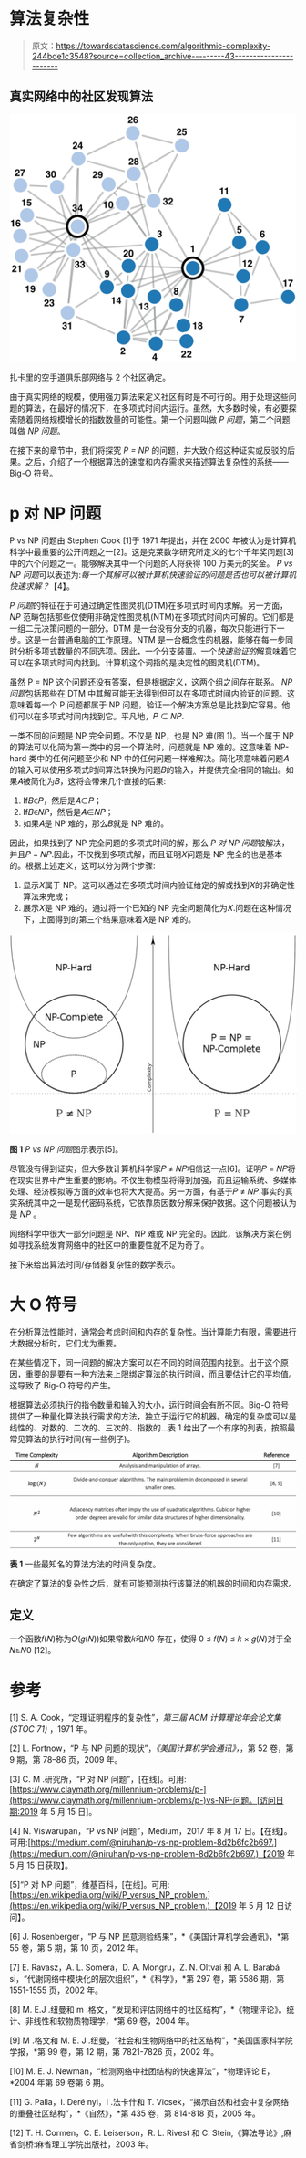 # 算法复杂性

> 原文：<https://towardsdatascience.com/algorithmic-complexity-244bde1c3548?source=collection_archive---------43----------------------->

## 真实网络中的社区发现算法

![](img/270f177fe6898993476e49941e8e9995.png)

扎卡里的空手道俱乐部网络与 2 个社区确定。

由于真实网络的规模，使用强力算法来定义社区有时是不可行的。用于处理这些问题的算法，在最好的情况下，在多项式时间内运行。虽然，大多数时候，有必要探索随着网络规模增长的指数数量的可能性。第一个问题叫做 *P 问题*，第二个问题叫做 *NP 问题*。

在接下来的章节中，我们将探究 *P = NP* 的问题，并大致介绍这种证实或反驳的后果。之后，介绍了一个根据算法的速度和内存需求来描述算法复杂性的系统——Big-O 符号。

# p 对 NP 问题

P vs NP 问题由 Stephen Cook [1]于 1971 年提出，并在 2000 年被认为是计算机科学中最重要的公开问题之一[2]。这是克莱数学研究所定义的七个千年奖问题[3]中的六个问题之一。能够解决其中一个问题的人将获得 100 万美元的奖金。 *P vs NP 问题*可以表述为:*每一个其解可以被计算机快速验证的问题是否也可以被计算机快速求解？*【4】。

*P 问题*的特征在于可通过确定性图灵机(DTM)在多项式时间内求解。另一方面， *NP* 范畴包括那些仅使用非确定性图灵机(NTM)在多项式时间内可解的。它们都是一组二元决策问题的一部分。DTM 是一台没有分支的机器，每次只能进行下一步。这是一台普通电脑的工作原理。NTM 是一台概念性的机器，能够在每一步同时分析多项式数量的不同选项。因此，一个分支装置。一个*快速验证的*解意味着它可以在多项式时间内找到。计算机这个词指的是决定性的图灵机(DTM)。

虽然 P = NP 这个问题还没有答案，但是根据定义，这两个组之间存在联系。 *NP 问题*包括那些在 DTM 中其解可能无法得到但可以在多项式时间内验证的问题。这意味着每一个 P 问题都属于 NP 问题，验证一个解决方案总是比找到它容易。他们可以在多项式时间内找到它。平凡地，𝑃 ⊂ 𝑁𝑃.

一类不同的问题是 NP 完全问题。不仅是 NP，也是 NP 难(图 1)。当一个属于 NP 的算法可以化简为第一类中的另一个算法时，问题就是 NP 难的。这意味着 NP-hard 类中的任何问题至少和 NP 中的任何问题一样难解决。简化项意味着问题𝐴的输入可以使用多项式时间算法转换为问题𝐵的输入，并提供完全相同的输出。如果𝐴被简化为𝐵，这将会带来几个直接的后果:

1.  If𝐵∈𝑃，然后是𝐴∈𝑃；
2.  If𝐵∈𝑁𝑃，然后是𝐴∈𝑁𝑃；
3.  如果𝐴是 NP 难的，那么𝐵就是 NP 难的。

因此，如果找到了 NP 完全问题的多项式时间的解，那么 *P 对 NP 问题*被解决，并且𝑃 = 𝑁𝑃.因此，不仅找到多项式解，而且证明𝑋问题是 NP 完全的也是基本的。根据上述定义，这可以分为两个步骤:

1.  显示𝑋属于 NP。这可以通过在多项式时间内验证给定的解或找到𝑋的非确定性算法来完成；
2.  展示𝑋是 NP 难的。通过将一个已知的 NP 完全问题简化为𝑋.问题在这种情况下，上面得到的第三个结果意味着𝑋是 NP 难的。

![](img/74bd0913d695baee97b1a9a45f365a80.png)

**图 1** *P vs NP 问题*图示表示[5]。

尽管没有得到证实，但大多数计算机科学家𝑃 ≠ 𝑁𝑃相信这一点[6]。证明𝑃 = 𝑁𝑃将在现实世界中产生重要的影响。不仅生物模型将得到加强，而且运输系统、多媒体处理、经济模拟等方面的效率也将大大提高。另一方面，有基于𝑃 ≠ 𝑁𝑃.事实的真实系统其中之一是现代密码系统，它依靠质因数分解来保护数据。这个问题被认为是 *NP* 。

网络科学中很大一部分问题是 NP、NP 难或 NP 完全的。因此，该解决方案在例如寻找系统发育网络中的社区中的重要性就不足为奇了。

接下来给出算法时间/存储器复杂性的数学表示。

# 大 O 符号

在分析算法性能时，通常会考虑时间和内存的复杂性。当计算能力有限，需要进行大数据分析时，它们尤为重要。

在某些情况下，同一问题的解决方案可以在不同的时间范围内找到。出于这个原因，重要的是要有一种方法来上限绑定算法的执行时间，而且要估计它的平均值。这导致了 Big-O 符号的产生。

根据算法必须执行的指令数量和输入的大小，运行时间会有所不同。Big-O 符号提供了一种量化算法执行需求的方法，独立于运行它的机器。确定的复杂度可以是线性的、对数的、二次的、三次的、指数的…表 1 给出了一个有序的列表，按照最常见算法的执行时间(有一些例子)。

![](img/a10d4f338fd6cac10d68d47192d381c7.png)

**表 1** 一些最知名的算法方法的时间复杂度。

在确定了算法的复杂性之后，就有可能预测执行该算法的机器的时间和内存需求。

## 定义

一个函数𝑓(𝑁)称为𝑂(𝑔(𝑁))如果常数𝑘和𝑁0 存在，使得 0 ≤ 𝑓(𝑁) ≤ 𝑘 × 𝑔(𝑁)对于全𝑁≥𝑁0 [12]。

# 参考

[1] S. A. Cook，“定理证明程序的复杂性”，*第三届 ACM 计算理论年会论文集(STOC'71)* ，1971 年。

[2] L. Fortnow，“P 与 NP 问题的现状”，*《美国计算机学会通讯》，*，第 52 卷，第 9 期，第 78–86 页，2009 年。

[3] C. M .研究所，“P 对 NP 问题”，[在线]。可用:[https://www.claymath.org/millennium-problems/p-](https://www.claymath.org/millennium-problems/p-)vs-NP-问题。[访问日期:2019 年 5 月 15 日]。

[4] N. Viswarupan，“P vs NP 问题”，Medium，2017 年 8 月 17 日。【在线】。可用:[https://medium.com/@niruhan/p-vs-np-problem-8d2b6fc2b697.](https://medium.com/@niruhan/p-vs-np-problem-8d2b6fc2b697.)【2019 年 5 月 15 日获取】。

[5]“P 对 NP 问题”，维基百科，[在线]。可用:[https://en.wikipedia.org/wiki/P_versus_NP_problem.](https://en.wikipedia.org/wiki/P_versus_NP_problem.)【2019 年 5 月 12 日访问】。

[6] J. Rosenberger，“P 与 NP 民意测验结果”，*《美国计算机学会通讯》，*第 55 卷，第 5 期，第 10 页，2012 年。

[7] E. Ravasz，A. L. Somera，D. A. Mongru，Z. N. Oltvai 和 A. L. Barabá si，“代谢网络中模块化的层次组织”，*《科学》，*第 297 卷，第 5586 期，第 1551-1555 页，2002 年。

[8] M. E.J .纽曼和 m .格文，“发现和评估网络中的社区结构”，*《物理评论》。统计、非线性和软物质物理学，*第 69 卷，2004 年。

[9] M .格文和 M. E. J .纽曼，“社会和生物网络中的社区结构”，*美国国家科学院学报，*第 99 卷，第 12 期，第 7821-7826 页，2002 年。

[10] M. E. J. Newman，“检测网络中社团结构的快速算法”，*物理评论 E，*2004 年第 69 卷第 6 期。

[11] G. Palla，I. Deré nyi，I .法卡什和 T. Vicsek，“揭示自然和社会中复杂网络的重叠社区结构”，*《自然》，*第 435 卷，第 814-818 页，2005 年。

[12] T. H. Cormen，C. E. Leiserson，R. L. Rivest 和 C. Stein,《算法导论》,麻省剑桥:麻省理工学院出版社，2003 年。